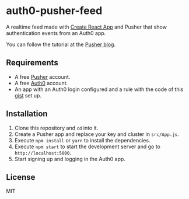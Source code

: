 # auth0-pusher-feed

A realtime feed made with [Create React App](https://github.com/facebookincubator/create-react-app) and Pusher that show authentication events from an Auth0 app.

You can follow the tutorial at the [Pusher blog](#).

## Requirements
- A free [Pusher](https://pusher.com/signup) account.
- A free [Auth0](https://auth0.com) account.
- An app with an Auth0 login configured and a rule with the code of this [gist](https://gist.github.com/eh3rrera/00ee1aeb462777736f4e441694662c5d) set up.

## Installation
1. Clone this repository and `cd` into it.
2. Create a Pusher app and replace your key and cluster in `src/App.js`.
3. Execute `npm install` or `yarn` to install the dependencies.
4. Execute `npm start` to start the development server and go to `http://localhost:5000`.
5. Start signing up and logging in the Auth0 app.

## License
MIT